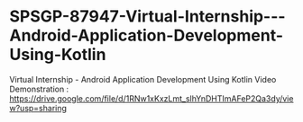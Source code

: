 # SPSGP-87947-Virtual-Internship---Android-Application-Development-Using-Kotlin
Virtual Internship - Android Application Development Using Kotlin
Video Demonstration : https://drive.google.com/file/d/1RNw1xKxzLmt_slhYnDHTImAFeP2Qa3dy/view?usp=sharing
